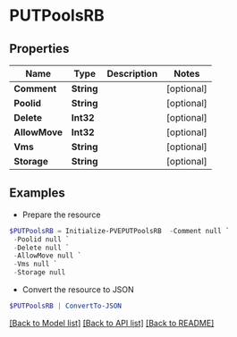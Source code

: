 # PUTPoolsRB
## Properties

Name | Type | Description | Notes
------------ | ------------- | ------------- | -------------
**Comment** | **String** |  | [optional] 
**Poolid** | **String** |  | [optional] 
**Delete** | **Int32** |  | [optional] 
**AllowMove** | **Int32** |  | [optional] 
**Vms** | **String** |  | [optional] 
**Storage** | **String** |  | [optional] 

## Examples

- Prepare the resource
```powershell
$PUTPoolsRB = Initialize-PVEPUTPoolsRB  -Comment null `
 -Poolid null `
 -Delete null `
 -AllowMove null `
 -Vms null `
 -Storage null
```

- Convert the resource to JSON
```powershell
$PUTPoolsRB | ConvertTo-JSON
```

[[Back to Model list]](../README.md#documentation-for-models) [[Back to API list]](../README.md#documentation-for-api-endpoints) [[Back to README]](../README.md)

